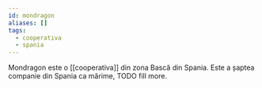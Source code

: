 ```yaml
---
id: mondragon
aliases: []
tags:
  - cooperativa
  - spania
---
```


Mondragon este o [[cooperativa]] din zona Bască din Spania. Este a șaptea companie din Spania ca mărime, TODO fill more.
